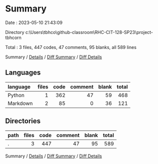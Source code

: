 # Summary

Date : 2023-05-10 21:43:09

Directory c:\\Users\\tbhco\\github-classroom\\RHC-CIT-128-SP23\\project-tbhcorn

Total : 3 files,  447 codes, 47 comments, 95 blanks, all 589 lines

Summary / [Details](details.md) / [Diff Summary](diff.md) / [Diff Details](diff-details.md)

## Languages
| language | files | code | comment | blank | total |
| :--- | ---: | ---: | ---: | ---: | ---: |
| Python | 1 | 362 | 47 | 59 | 468 |
| Markdown | 2 | 85 | 0 | 36 | 121 |

## Directories
| path | files | code | comment | blank | total |
| :--- | ---: | ---: | ---: | ---: | ---: |
| . | 3 | 447 | 47 | 95 | 589 |

Summary / [Details](details.md) / [Diff Summary](diff.md) / [Diff Details](diff-details.md)